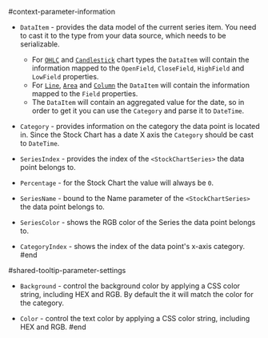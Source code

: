 #context-parameter-information
* `DataItem` - provides the data model of the current series item. You need to cast it to the type from your data source, which needs to be serializable.
    * For [`OHLC`](slug:stockchart-ohlc) and [`Candlestick`](slug:stockchart-candlestick) chart types the `DataItem` will contain the information mapped to the `OpenField`, `CloseField`, `HighField` and `LowField` properties.
    * For [`Line`](slug:stockchart-line), [`Area`](slug:stockchart-area) and [`Column`](slug:stockchart-column) the `DataItem` will contain the information mapped to the `Field` properties.
    * The `DataItem` will contain an aggregated value for the date, so in order to get it you can use the `Category` and parse it to `DateTime`.

* `Category` - provides information on the category the data point is located in. Since the Stock Chart has a date X axis the `Category` should be cast to `DateTime`.

* `SeriesIndex` - provides the index of the `<StockChartSeries>` the data point belongs to.

* `Percentage` - for the Stock Chart the value will always be `0`.

* `SeriesName` - bound to the Name parameter of the `<StockChartSeries>` the data point belongs to.

* `SeriesColor` - shows the RGB color of the Series the data point belongs to.

* `CategoryIndex` - shows the index of the data point's x-axis category.
#end


#shared-tooltip-parameter-settings
* `Background` - control the background color by applying a CSS color string, including HEX and RGB. By default the it will match the color for the category.

* `Color` - control the text color by applying a CSS color string, including HEX and RGB.
#end
